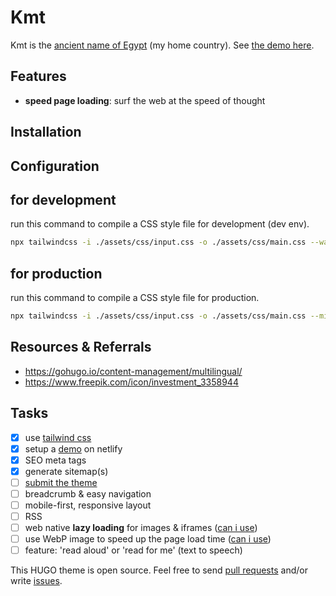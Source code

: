 # Kmt

Kmt is the [ancient name of Egypt](https://en.wikipedia.org/wiki/Egypt#Names) (my home country). See [the demo here](https://gohugo-theme-kmt.netlify.app/).

## Features

- __speed page loading__: surf the web at the speed of thought

## Installation

## Configuration

## for development

run this command to compile a CSS style file for development (dev env).

```sh
npx tailwindcss -i ./assets/css/input.css -o ./assets/css/main.css --watch
```

## for production

run this command to compile a CSS style file for production.

```sh
npx tailwindcss -i ./assets/css/input.css -o ./assets/css/main.css --minify
```

## Resources & Referrals

- <https://gohugo.io/content-management/multilingual/>
- <https://www.freepik.com/icon/investment_3358944>

## Tasks

- [x] use [tailwind css](https://tailwindcss.com/docs/installation)
- [x] setup a [demo](https://gohugo-theme-kmt.netlify.app/) on netlify
- [x] SEO meta tags
- [x] generate sitemap(s)
- [ ] [submit the theme](https://gohugo.io/contribute/themes/)
- [ ] breadcrumb & easy navigation
- [ ] mobile-first, responsive layout
- [ ] RSS
- [ ] web native __lazy loading__ for images & iframes ([can i use](https://caniuse.com/#feat=loading-lazy-attr))
- [ ] use WebP image to speed up the page load time ([can i use](https://caniuse.com/#feat=webp))
- [ ] feature: 'read aloud' or 'read for me' (text to speech)

This HUGO theme is open source. Feel free to send [pull requests](https://github.com/abanoubha/gohugo-theme-kmt/pulls) and/or write [issues](https://github.com/abanoubha/gohugo-theme-kmt/issues).
